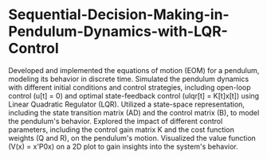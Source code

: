 # Sequential-Decision-Making-in-Pendulum-Dynamics-with-LQR-Control
Developed and implemented the equations of motion (EOM) for a pendulum, modeling its behavior in discrete time. Simulated the pendulum dynamics with different initial conditions and control strategies, including open-loop control (u[t] = 0) and optimal state-feedback control (ulqr[t] = K[t]x[t]) using Linear Quadratic Regulator (LQR). Utilized a state-space representation, including the state transition matrix (AD) and the control matrix (B), to model the pendulum's behavior. Explored the impact of different control parameters, including the control gain matrix K and the cost function weights (Q and R), on the pendulum's motion. Visualized the value function (V(x) = x'P0x) on a 2D plot to gain insights into the system's behavior.
